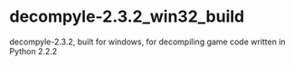 # decompyle-2.3.2_win32_build
decompyle-2.3.2, built for windows, for decompiling game code written in Python 2.2.2
